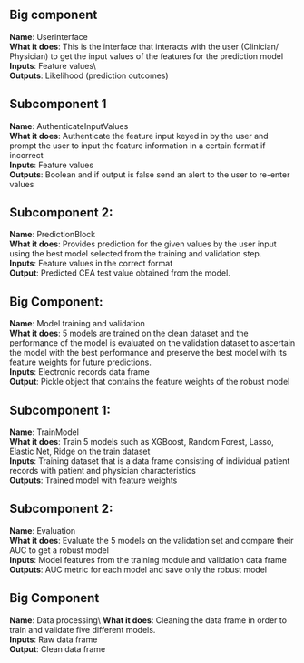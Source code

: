 ## Big component
**Name**: Userinterface\
**What it does**: This is the interface that interacts with the user (Clinician/ Physician) to get the input values of the features for the prediction model\
**Inputs**: Feature values\  
**Outputs**: Likelihood (prediction outcomes)

## Subcomponent 1
**Name**: AuthenticateInputValues\
**What it does**: Authenticate the feature input keyed in by the user and prompt the user to input the feature information in a certain format if incorrect\
**Inputs**: Feature values  
**Outputs**: Boolean and if output is false send an alert to the user to re-enter values
 
## Subcomponent 2:
**Name**: PredictionBlock\
**What it does**: Provides prediction for the given values by the user input using the best model selected from the training and validation step.\
**Inputs**: Feature values in the correct format  
**Output**: Predicted CEA test value obtained from the model.


## Big Component:
**Name**: Model training and validation\
**What it does**: 5 models are trained on the clean dataset and the performance of the model is evaluated on the validation dataset to ascertain the model with the best performance and preserve the best model with its feature weights for future predictions.\
**Inputs**: Electronic records data frame  
**Output**: Pickle object that contains the feature weights of the robust model 

## Subcomponent 1: 
**Name**: TrainModel\
**What it does**: Train 5 models such as XGBoost, Random Forest, Lasso, Elastic Net, Ridge on the train dataset\
**Inputs**: Training dataset that is a data frame consisting of individual patient records with patient and physician characteristics  
**Outputs**: Trained model with feature weights

## Subcomponent 2:
**Name**: Evaluation\
**What it does**: Evaluate the 5 models on the validation set and compare their AUC to get a robust model\
**Inputs**: Model features from the training module and validation data frame  
**Outputs**: AUC metric for each model and save only the robust model

## Big Component
**Name**: Data processing\ 
**What it does**: Cleaning the data frame in order to train and validate five different models.\
**Inputs**: Raw data frame  
**Output**: Clean data frame

